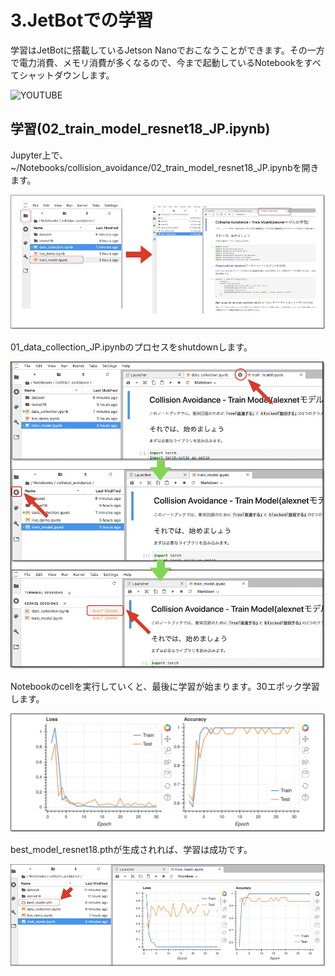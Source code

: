 # 3.JetBotでの学習

学習はJetBotに搭載しているJetson Nanoでおこなうことができます。その一方で電力消費、メモリ消費が多くなるので、今まで起動しているNotebookをすべてシャットダウンします。

![YOUTUBE](5ab0m38ZTWo)

## 学習(02_train_model_resnet18_JP.ipynb)

Jupyter上で、~/Notebooks/collision_avoidance/02_train_model_resnet18_JP.ipynbを開きます。

![](./img/train001.jpg)

01_data_collection_JP.ipynbのプロセスをshutdownします。

![](./img/train002.jpg)

Notebookのcellを実行していくと、最後に学習が始まります。30エポック学習します。

![](./img/how002.jpg)

best_model_resnet18.pthが生成されれば、学習は成功です。

![](./img/result001.jpg)
